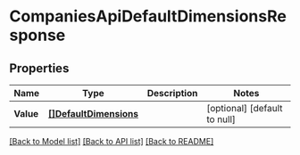 # CompaniesApiDefaultDimensionsResponse

## Properties
Name | Type | Description | Notes
------------ | ------------- | ------------- | -------------
**Value** | [**[]DefaultDimensions**](defaultDimensions.md) |  | [optional] [default to null]

[[Back to Model list]](../README.md#documentation-for-models) [[Back to API list]](../README.md#documentation-for-api-endpoints) [[Back to README]](../README.md)


